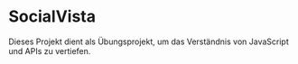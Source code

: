 # SocialVista
Dieses Projekt dient als Übungsprojekt, um das Verständnis von JavaScript und APIs zu vertiefen.

